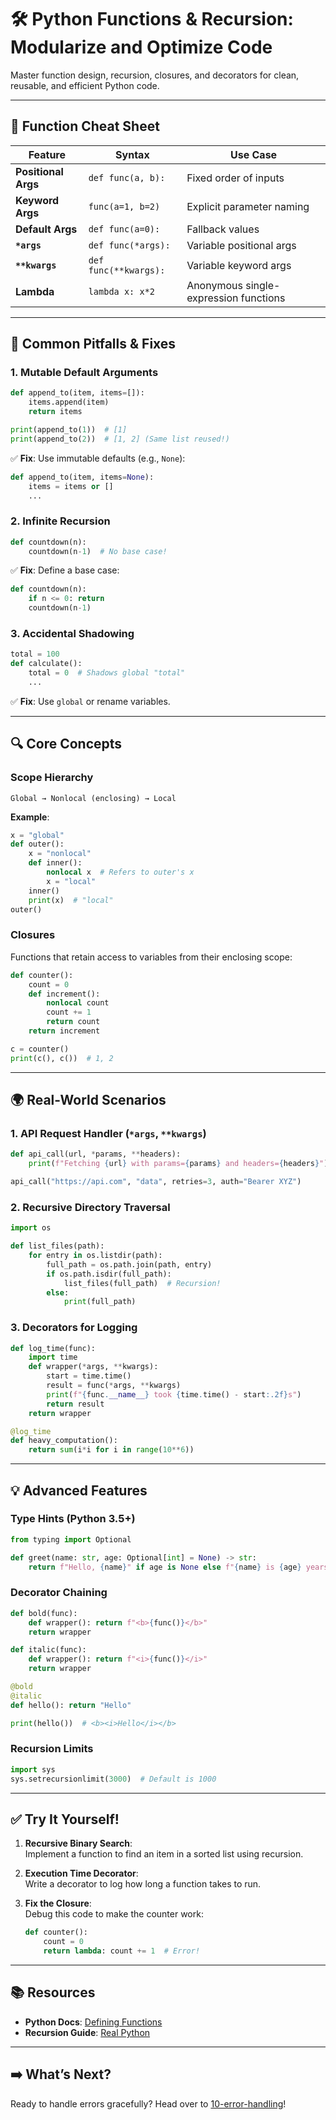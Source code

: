 # 🛠️ Python Functions & Recursion: Modularize and Optimize Code

Master function design, recursion, closures, and decorators for clean, reusable, and efficient Python code.  

---

## 🧩 Function Cheat Sheet  
| Feature | Syntax | Use Case |  
|---------|--------|----------|  
| **Positional Args** | `def func(a, b):` | Fixed order of inputs |  
| **Keyword Args** | `func(a=1, b=2)` | Explicit parameter naming |  
| **Default Args** | `def func(a=0):` | Fallback values |  
| **`*args`** | `def func(*args):` | Variable positional args |  
| **`**kwargs`** | `def func(**kwargs):` | Variable keyword args |  
| **Lambda** | `lambda x: x*2` | Anonymous single-expression functions |  

---

## 🚨 Common Pitfalls & Fixes  
### 1. **Mutable Default Arguments**  
```python  
def append_to(item, items=[]):  
    items.append(item)  
    return items  

print(append_to(1))  # [1]  
print(append_to(2))  # [1, 2] (Same list reused!)  
```  
✅ **Fix**: Use immutable defaults (e.g., `None`):  
```python  
def append_to(item, items=None):  
    items = items or []  
    ...  
```  

### 2. **Infinite Recursion**  
```python  
def countdown(n):  
    countdown(n-1)  # No base case!  
```  
✅ **Fix**: Define a base case:  
```python  
def countdown(n):  
    if n <= 0: return  
    countdown(n-1)  
```  

### 3. **Accidental Shadowing**  
```python  
total = 100  
def calculate():  
    total = 0  # Shadows global "total"  
    ...  
```  
✅ **Fix**: Use `global` or rename variables.  

---

## 🔍 Core Concepts  
### **Scope Hierarchy**  
```text
Global → Nonlocal (enclosing) → Local
```  
**Example**:  
```python  
x = "global"  
def outer():  
    x = "nonlocal"  
    def inner():  
        nonlocal x  # Refers to outer's x  
        x = "local"  
    inner()  
    print(x)  # "local"  
outer()  
```  

### **Closures**  
Functions that retain access to variables from their enclosing scope:  
```python  
def counter():  
    count = 0  
    def increment():  
        nonlocal count  
        count += 1  
        return count  
    return increment  

c = counter()  
print(c(), c())  # 1, 2  
```  

---

## 🌍 Real-World Scenarios  
### 1. **API Request Handler (`*args`, `**kwargs`)**  
```python  
def api_call(url, *params, **headers):  
    print(f"Fetching {url} with params={params} and headers={headers}")  

api_call("https://api.com", "data", retries=3, auth="Bearer XYZ")  
```  

### 2. **Recursive Directory Traversal**  
```python  
import os  

def list_files(path):  
    for entry in os.listdir(path):  
        full_path = os.path.join(path, entry)  
        if os.path.isdir(full_path):  
            list_files(full_path)  # Recursion!  
        else:  
            print(full_path)  
```  

### 3. **Decorators for Logging**  
```python  
def log_time(func):  
    import time  
    def wrapper(*args, **kwargs):  
        start = time.time()  
        result = func(*args, **kwargs)  
        print(f"{func.__name__} took {time.time() - start:.2f}s")  
        return result  
    return wrapper  

@log_time  
def heavy_computation():  
    return sum(i*i for i in range(10**6))  
```  

---

## 💡 Advanced Features  
### **Type Hints (Python 3.5+)**  
```python  
from typing import Optional  

def greet(name: str, age: Optional[int] = None) -> str:  
    return f"Hello, {name}" if age is None else f"{name} is {age} years old"  
```  

### **Decorator Chaining**  
```python  
def bold(func):  
    def wrapper(): return f"<b>{func()}</b>"  
    return wrapper  

def italic(func):  
    def wrapper(): return f"<i>{func()}</i>"  
    return wrapper  

@bold  
@italic  
def hello(): return "Hello"  

print(hello())  # <b><i>Hello</i></b>  
```  

### **Recursion Limits**  
```python  
import sys  
sys.setrecursionlimit(3000)  # Default is 1000  
```  

---

## ✅ Try It Yourself!  
1. **Recursive Binary Search**:  
   Implement a function to find an item in a sorted list using recursion.  

2. **Execution Time Decorator**:  
   Write a decorator to log how long a function takes to run.  

3. **Fix the Closure**:  
   Debug this code to make the counter work:  
   ```python  
   def counter():  
       count = 0  
       return lambda: count += 1  # Error!  
   ```  

---

## 📚 Resources  
- **Python Docs**: [Defining Functions](https://docs.python.org/3/tutorial/controlflow.html#defining-functions)  
- **Recursion Guide**: [Real Python](https://realpython.com/python-recursion/)  

---

## ➡️ What’s Next?  
Ready to handle errors gracefully? Head over to [10-error-handling](/10-error-handling)!  

